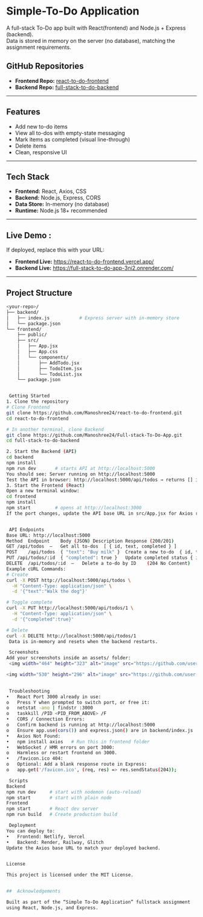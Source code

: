 # Simple-To-Do Application

A full-stack To-Do app built with React(frontend) and Node.js + Express (backend).  
Data is stored in memory on the server (no database), matching the assignment requirements.

## GitHub Repositories

- **Frontend Repo:** [react-to-do-frontend](https://github.com/Manoshree24/react-to-do-frontend)  
- **Backend Repo:** [full-stack-to-do-backend](https://github.com/Manoshree24/full-stack-to-do-backend)

---
##  Features

- Add new to-do items  
- View all to-dos with empty-state messaging  
-  Mark items as completed (visual line-through)  
-  Delete items  
- Clean, responsive UI  

---
##  Tech Stack

-  **Frontend:** React, Axios, CSS  
-  **Backend:** Node.js, Express, CORS  
-  **Data Store:** In-memory (no database)  
-  **Runtime:** Node.js 18+ recommended  

---
## Live Demo :

If deployed, replace this with your URL:  
- **Frontend Live:** https://react-to-do-frontend.vercel.app/
- **Backend Live:** https://full-stack-to-do-app-3ni2.onrender.com/

---

## Project Structure

```bash
<your-repo>/
├── backend/
│   ├── index.js           # Express server with in-memory store
│   └── package.json
└── frontend/
    ├── public/
    ├── src/
    │   ├── App.jsx
    │   ├── App.css
    │   └── components/
    │       ├── AddTodo.jsx
    │       ├── TodoItem.jsx
    │       └── TodoList.jsx
    └── package.json


 Getting Started
1. Clone the repository
# Clone Frontend
git clone https://github.com/Manoshree24/react-to-do-frontend.git
cd react-to-do-frontend

# In another terminal, clone Backend
git clone https://github.com/Manoshree24/Full-stack-To-Do-App.git
cd full-stack-to-do-backend

2. Start the Backend (API)
cd backend
npm install
npm run dev       # starts API at http://localhost:5000
You should see: Server running on http://localhost:5000
Test the API in browser: http://localhost:5000/api/todos → returns [] initially.
3. Start the Frontend (React)
Open a new terminal window:
cd frontend
npm install
npm start         # opens at http://localhost:3000 
If the port changes, update the API base URL in src/App.jsx for Axios requests.


 API Endpoints
Base URL: http://localhost:5000
Method	Endpoint	Body (JSON)	Description	Response (200/201)
GET	/api/todos	—	Get all to-dos	[ { id, text, completed } ]
POST	/api/todos	{ "text": "Buy milk" }	Create a new to-do	{ id, text, completed }
PUT	/api/todos/:id	{ "completed": true }	Update completed status	{ id, text, completed }
DELETE	/api/todos/:id	—	Delete a to-do by ID	(204 No Content)
Example cURL Commands:
# Create
curl -X POST http://localhost:5000/api/todos \
  -H "Content-Type: application/json" \
  -d '{"text":"Walk the dog"}'

# Toggle complete
curl -X PUT http://localhost:5000/api/todos/1 \
  -H "Content-Type: application/json" \
  -d '{"completed":true}'

# Delete
curl -X DELETE http://localhost:5000/api/todos/1
 Data is in-memory and resets when the backend restarts.

 Screenshots
Add your screenshots inside an assets/ folder:
 <img width="464" height="323" alt="image" src="https://github.com/user-attachments/assets/b57deb71-3139-47bb-a184-9853d1b18635" />

<img width="530" height="296" alt="image" src="https://github.com/user-attachments/assets/45362490-1d86-4d64-b95b-1a33cf60887b" />

 
 Troubleshooting
•	React Port 3000 already in use:
o	Press Y when prompted to switch port, or free it:
o	netstat -ano | findstr :3000
o	taskkill /PID <PID_FROM_ABOVE> /F
•	CORS / Connection Errors:
o	Confirm backend is running at http://localhost:5000
o	Ensure app.use(cors()) and express.json() are in backend/index.js
•	Axios Not Found:
•	npm install axios   # Run this in frontend folder
•	WebSocket / HMR errors on port 3000:
o	Harmless or restart frontend on 3000.
•	/favicon.ico 404:
o	Optional: Add a blank response route in Express:
o	app.get('/favicon.ico', (req, res) => res.sendStatus(204));

 Scripts
Backend
npm run dev     # start with nodemon (auto-reload)
npm start       # start with plain node
Frontend
npm start       # React dev server
npm run build   # Create production build

 Deployment 
You can deploy to:
•	Frontend: Netlify, Vercel
•	Backend: Render, Railway, Glitch
Update the Axios base URL to match your deployed backend.


License

This project is licensed under the MIT License.


##  Acknowledgements

Built as part of the “Simple To-Do Application” fullstack assignment  
using React, Node.js, and Express.
